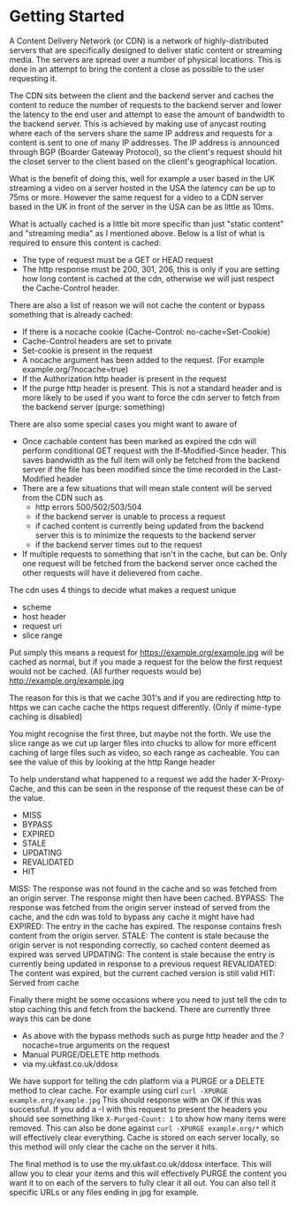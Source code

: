 # Getting Started

A Content Delivery Network (or CDN) is a network of highly-distributed servers that are specifically designed to deliver static content or streaming media. The servers are spread over a number of physical locations. This is done in an attempt to bring the content a close as possible to the user requesting it.

The CDN sits between the client and the backend server and caches the content to reduce the number of requests to the backend server and lower the latency to the end user and attempt to ease the amount of bandwidth to the backend server. This is achieved by making use of anycast routing where each of the servers share the same IP address and requests for a content is sent to one of many IP addresses. The IP address is announced through BGP (Boarder Gateway Protocol), so the client's request should hit the closet server to the client based on the client's geographical location.

What is the benefit of doing this, well for example a user based in the UK streaming a video on a server hosted in the USA the latency can be up to 75ms or more. However the same request for a video to a CDN server based in the UK in front of the server in the USA can be as little as 10ms.

What is actually cached is a little bit more specific than just "static content" and "streaming media" as I mentioned above. Below is a list of what is required to ensure this content is cached:

* The type of request must be a GET or HEAD request
* The http response must be 200, 301, 206, this is only if you are setting how long content is cached at the cdn, otherwise we will just respect the Cache-Control header.

There are also a list of reason we will not cache the content or bypass something that is already cached:

* If there is a nocache cookie (Cache-Control: no-cache=Set-Cookie)
* Cache-Control headers are set to private
* Set-cookie is present in the request
* A nocache argument has been added to the request. (For example example.org/?nocache=true)
* If the Authorization http header is present in the request
* If the purge http header is present. This is not a standard header and is more likely to be used if you want to force the cdn server to fetch from the backend server (purge: something)

There are also some special cases you might want to aware of

* Once cachable content has been marked as expired the cdn will perform conditional GET request with the If-Modified-Since header. This saves bandwidth as the full item will only be fetched from the backend server if the file has been modified since the time recorded in the Last-Modified header
* There are a few situations that will mean stale content will be served from the CDN such as
   * http errors 500/502/503/504
   * if the backend server is unable to process a request
   * if cached content is currently being updated from the backend server this is to minimize the requests to the backend server
   * if the backend server times out to the request
* If multiple requests to something that isn't in the cache, but can be. Only one request will be fetched from the backend server once cached the other requests will have it delievered from cache.

The cdn uses 4 things to decide what makes a request unique

* scheme
* host header
* request uri
* slice range

Put simply this means a request for
https://example.org/example.jpg
will be cached as normal, but if you made a request for the below the first request would not be cached. (All further requests would be)
http://example.org/example.jpg

The reason for this is that we cache 301's and if you are redirecting http to https we can cache cache the https request differently. (Only if mime-type caching is disabled)

You might recognise the first three, but maybe not the forth. We use the slice range as we cut up larger files into chucks to allow for more efficent caching of large files such as video, so each range as cacheable. You can see the value of this by looking at the http Range header

To help understand what happened to a request we add the hader X-Proxy-Cache, and this can be seen in the response of the request these can be of the value.

* MISS
* BYPASS
* EXPIRED
* STALE
* UPDATING
* REVALIDATED
* HIT

MISS: The response was not found in the cache and so was fetched from an origin server. The response might then have been cached.
BYPASS: The response was fetched from the origin server instead of served from the cache, and the cdn was told to bypass any cache it might have had
EXPIRED: The entry in the cache has expired. The response contains fresh content from the origin server.
STALE: The content is stale because the origin server is not responding correctly, so cached content deemed as expired was served
UPDATING: The content is stale because the entry is currently being updated in response to a previous request
REVALIDATED: The content was expired, but the current cached version is still valid
HIT: Served from cache

Finally there might be some occasions where you need to just tell the cdn to stop caching this and fetch from the backend. There are currently three ways this can be done

* As above with the bypass methods such as purge http header and the ?nocache=true arguments on the request
* Manual PURGE/DELETE http methods
* via my.ukfast.co.uk/ddosx

We have support for telling the cdn platform via a PURGE or a DELETE method to clear cache. For example using curl `curl -XPURGE example.org/example.jpg` This should response with an OK if this was successful. If you add a -I with this request to present the headers you should see something like `X-Purged-Count: 1` to show how many items were removed. This can also be done against `curl -XPURGE example.org/*` which will effectively clear everything. Cache is stored on each server locally, so this method will only clear the cache on the server it hits.

The final method is to use the my.ukfast.co.uk/ddosx interface. This will allow you to clear your items and this will effectively PURGE the content you want it to on each of the servers to fully clear it all out. You can also tell it specific URLs or any files ending in jpg for example.
